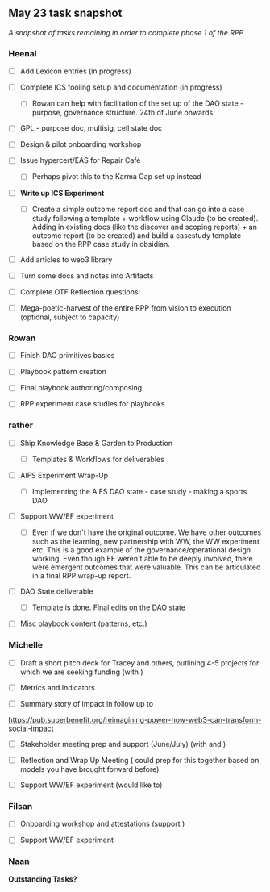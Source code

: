 ## May 23 task snapshot

_A snapshot of tasks remaining in order to complete phase 1 of the RPP_

### Heenal

- [ ] Add Lexicon entries (in progress) 

- [ ] Complete ICS tooling setup and documentation (in progress)

  - [ ] Rowan can help with facilitation of the set up of the DAO state - purpose, governance structure. 24th of June onwards

- [ ] GPL - purpose doc, multisig, cell state doc

- [ ] Design & pilot onboarding workshop

- [ ] Issue hypercert/EAS for Repair Café

  - [ ] Perhaps pivot this to the Karma Gap set up instead

- [ ] **Write up ICS Experiment**

  - [ ] Create a simple outcome report doc and that can go into a case study following a template + workflow using Claude (to be created). Adding in existing docs (like the discover and scoping reports)  + an outcome report (to be created) and build a casestudy template based on the RPP case study in obsidian.

- [ ] Add articles to web3 library

- [ ] Turn some docs and notes into Artifacts

- [ ] Complete OTF Reflection questions: 

- [ ] Mega-poetic-harvest of the entire RPP from vision to execution (optional, subject to capacity)

### Rowan

- [ ] Finish DAO primitives basics

- [ ] Playbook pattern creation

- [ ] Final playbook authoring/composing

- [ ] RPP experiment case studies for playbooks

### rather

- [ ] Ship Knowledge Base & Garden to Production

  - [ ] Templates & Workflows for deliverables

- [ ] AIFS Experiment Wrap-Up

  - [ ] Implementing the AIFS DAO state - case study - making a sports DAO

- [ ] Support WW/EF experiment

  - [ ] Even if we don't have the original outcome. We have other outcomes such as the learning, new partnership with WW, the WW experiment etc. This is a good example of the governance/operational design working. Even though EF weren't able to be deeply involved, there were emergent outcomes that were valuable. This can be articulated in a final RPP wrap-up report.

- [ ] DAO State deliverable

  - [ ] Template is done. Final edits on the DAO state

- [ ] Misc playbook content (patterns, etc.)

### Michelle

- [ ] Draft a short pitch deck for Tracey and others, outlining 4-5 projects for which we are seeking funding (with  )

- [ ] Metrics and Indicators 

- [ ] Summary story of impact in follow up to

 https://pub.superbenefit.org/reimagining-power-how-web3-can-transform-social-impact

- [ ] Stakeholder meeting prep and support (June/July) (with  and )

- [ ] Reflection and Wrap Up Meeting ( could prep for this together based on models you have brought forward before)

- [ ] Support WW/EF experiment (would like to)

### Filsan

- [ ] Onboarding workshop and attestations (support  )

- [ ] Support WW/EF experiment

### Naan

**Outstanding Tasks?**